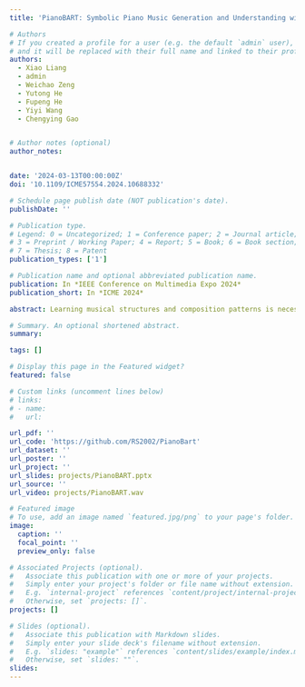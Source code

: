 ```yaml
---
title: 'PianoBART: Symbolic Piano Music Generation and Understanding with Large-Scale Pre-Training (Oral)'

# Authors
# If you created a profile for a user (e.g. the default `admin` user), write the username (folder name) here
# and it will be replaced with their full name and linked to their profile.
authors:
  - Xiao Liang
  - admin
  - Weichao Zeng
  - Yutong He
  - Fupeng He
  - Yiyi Wang
  - Chengying Gao 


# Author notes (optional)
author_notes:


date: '2024-03-13T00:00:00Z'
doi: '10.1109/ICME57554.2024.10688332'

# Schedule page publish date (NOT publication's date).
publishDate: ''

# Publication type.
# Legend: 0 = Uncategorized; 1 = Conference paper; 2 = Journal article;
# 3 = Preprint / Working Paper; 4 = Report; 5 = Book; 6 = Book section;
# 7 = Thesis; 8 = Patent
publication_types: ['1']

# Publication name and optional abbreviated publication name.
publication: In *IEEE Conference on Multimedia Expo 2024*
publication_short: In *ICME 2024*

abstract: Learning musical structures and composition patterns is necessary for both music generation and understanding, but current methods do not make uniform use of learned features to generate and comprehend music simultaneously. In this paper, we propose PianoBART, a pre-trained model that uses BART for both symbolic piano music generation and understanding. We devise a multi-level object selection strategy for different pre-training tasks of PianoBART, which can prevent information leakage or loss and enhance learning ability. The musical semantics captured in pre-training are fine-tuned for music generation and understanding tasks. Experiments demonstrate that PianoBART efficiently learns musical patterns and achieves outstanding performance in generating high-quality coherent pieces and comprehending music.

# Summary. An optional shortened abstract.
summary: 

tags: []

# Display this page in the Featured widget?
featured: false

# Custom links (uncomment lines below)
# links:
# - name: 
#   url: 

url_pdf: ''
url_code: 'https://github.com/RS2002/PianoBart'
url_dataset: ''
url_poster: ''
url_project: ''
url_slides: projects/PianoBART.pptx
url_source: ''
url_video: projects/PianoBART.wav

# Featured image
# To use, add an image named `featured.jpg/png` to your page's folder.
image:
  caption: ''
  focal_point: ''
  preview_only: false

# Associated Projects (optional).
#   Associate this publication with one or more of your projects.
#   Simply enter your project's folder or file name without extension.
#   E.g. `internal-project` references `content/project/internal-project/index.md`.
#   Otherwise, set `projects: []`.
projects: []

# Slides (optional).
#   Associate this publication with Markdown slides.
#   Simply enter your slide deck's filename without extension.
#   E.g. `slides: "example"` references `content/slides/example/index.md`.
#   Otherwise, set `slides: ""`.
slides: 
---
```

